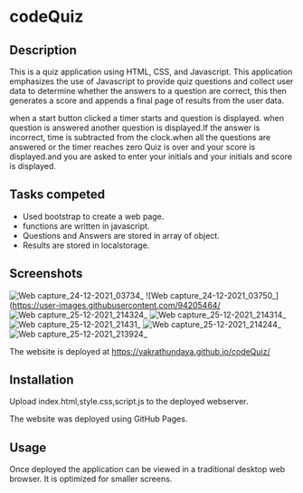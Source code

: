 # codeQuiz
Description
-----------

This is a quiz application using HTML, CSS, and Javascript. This application emphasizes the use of Javascript to provide quiz questions and collect user data to determine whether the answers to a question are correct, this then generates a score and appends a final page of results from the user data.

when a start button clicked a timer starts and question is displayed.
when question is answered another question is displayed.If the answer is incorrect, time is subtracted from the clock.when all the questions are answered or the timer reaches zero Quiz is over and your score is displayed.and you are asked to enter your initials and your initials and score is displayed.


Tasks competed
--------------

* Used bootstrap to create a web page.
* functions are written in javascript.
* Questions and Answers are stored in array of object.
* Results are stored in localstorage.

Screenshots
-----------

![Web capture_24-12-2021_03734_](https://user-images.githubusercontent.com/94205464/147321669-9d24e72e-d390-4b21-b2d6-07a2b4b09596.jpeg)
![Web capture_24-12-2021_03750_](https://user-images.githubusercontent.com/94205464/
![Web capture_25-12-2021_214324_](https://user-images.githubusercontent.com/94205464/147397642-e0f41c28-f35d-4037-ad7e-a93711d3db7e.jpeg)
![Web capture_25-12-2021_214314_](https://user-images.githubusercontent.com/94205464/147397643-5696f184-73c5-4157-8723-f5c00c8b3255.jpeg)
![Web capture_25-12-2021_21431_](https://user-images.githubusercontent.com/94205464/147397644-3cc99579-891b-4153-8c8e-3553db1b587b.jpeg)
![Web capture_25-12-2021_214244_](https://user-images.githubusercontent.com/94205464/147397645-87099941-69a2-4693-ada2-dfb0a17adab5.jpeg)
![Web capture_25-12-2021_213924_](https://user-images.githubusercontent.com/94205464/147397646-ff05a693-4aab-4d20-8ee9-cc93e69affa8.jpeg)

The website is deployed at https://vakrathundaya.github.io/codeQuiz/

Installation
-------------
Upload index.html,style.css,script.js to the deployed webserver. 

The website was deployed using GitHub Pages.

Usage 
------
Once deployed the application can be viewed in a traditional desktop web browser. It is optimized for smaller screens.